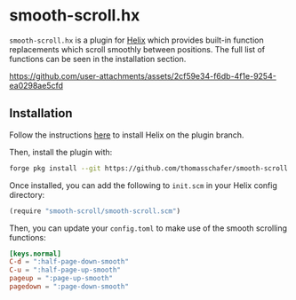 # smooth-scroll.hx

`smooth-scroll.hx` is a plugin for [Helix](https://github.com/helix-editor/helix/) which provides built-in function replacements which scroll smoothly between positions. The full list of functions can be seen in the installation section.

https://github.com/user-attachments/assets/2cf59e34-f6db-4f1e-9254-ea0298ae5cfd

## Installation

Follow the instructions [here](https://github.com/mattwparas/helix/blob/steel-event-system/STEEL.md) to install Helix on the plugin branch.

Then, install the plugin with:

```sh
forge pkg install --git https://github.com/thomasschafer/smooth-scroll.hx.git
```

Once installed, you can add the following to `init.scm` in your Helix config directory:

```scheme
(require "smooth-scroll/smooth-scroll.scm")
```

Then, you can update your `config.toml` to make use of the smooth scrolling functions:

```toml
[keys.normal]
C-d = ":half-page-down-smooth"
C-u = ":half-page-up-smooth"
pageup = ":page-up-smooth"
pagedown = ":page-down-smooth"
```
